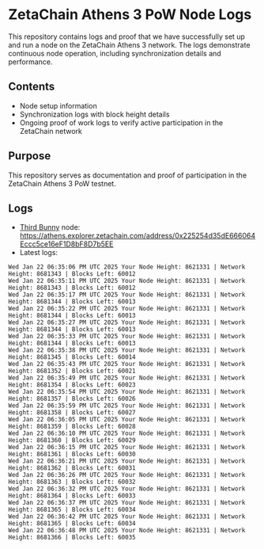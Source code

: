 # ZetaChain Athens 3 PoW Node Logs
This repository contains logs and proof that we have successfully set up and run a node on the ZetaChain Athens 3 network. The logs demonstrate continuous node operation, including synchronization details and performance.

## Contents
- Node setup information
- Synchronization logs with block height details
- Ongoing proof of work logs to verify active participation in the ZetaChain network

## Purpose
This repository serves as documentation and proof of participation in the ZetaChain Athens 3 PoW testnet.

## Logs

- [Third Bunny](https://thirdbunny.xyz/) node: https://athens.explorer.zetachain.com/address/0x225254d35dE666064Eccc5ce16eF1D8bF8D7b5EE
- Latest logs:
```
Wed Jan 22 06:35:06 PM UTC 2025 Your Node Height: 8621331 | Network Height: 8681343 | Blocks Left: 60012
Wed Jan 22 06:35:11 PM UTC 2025 Your Node Height: 8621331 | Network Height: 8681343 | Blocks Left: 60012
Wed Jan 22 06:35:17 PM UTC 2025 Your Node Height: 8621331 | Network Height: 8681344 | Blocks Left: 60013
Wed Jan 22 06:35:22 PM UTC 2025 Your Node Height: 8621331 | Network Height: 8681344 | Blocks Left: 60013
Wed Jan 22 06:35:27 PM UTC 2025 Your Node Height: 8621331 | Network Height: 8681344 | Blocks Left: 60013
Wed Jan 22 06:35:33 PM UTC 2025 Your Node Height: 8621331 | Network Height: 8681344 | Blocks Left: 60013
Wed Jan 22 06:35:38 PM UTC 2025 Your Node Height: 8621331 | Network Height: 8681345 | Blocks Left: 60014
Wed Jan 22 06:35:43 PM UTC 2025 Your Node Height: 8621331 | Network Height: 8681352 | Blocks Left: 60021
Wed Jan 22 06:35:49 PM UTC 2025 Your Node Height: 8621331 | Network Height: 8681354 | Blocks Left: 60023
Wed Jan 22 06:35:54 PM UTC 2025 Your Node Height: 8621331 | Network Height: 8681357 | Blocks Left: 60026
Wed Jan 22 06:35:59 PM UTC 2025 Your Node Height: 8621331 | Network Height: 8681358 | Blocks Left: 60027
Wed Jan 22 06:36:05 PM UTC 2025 Your Node Height: 8621331 | Network Height: 8681359 | Blocks Left: 60028
Wed Jan 22 06:36:10 PM UTC 2025 Your Node Height: 8621331 | Network Height: 8681360 | Blocks Left: 60029
Wed Jan 22 06:36:15 PM UTC 2025 Your Node Height: 8621331 | Network Height: 8681361 | Blocks Left: 60030
Wed Jan 22 06:36:21 PM UTC 2025 Your Node Height: 8621331 | Network Height: 8681362 | Blocks Left: 60031
Wed Jan 22 06:36:26 PM UTC 2025 Your Node Height: 8621331 | Network Height: 8681363 | Blocks Left: 60032
Wed Jan 22 06:36:32 PM UTC 2025 Your Node Height: 8621331 | Network Height: 8681364 | Blocks Left: 60033
Wed Jan 22 06:36:37 PM UTC 2025 Your Node Height: 8621331 | Network Height: 8681365 | Blocks Left: 60034
Wed Jan 22 06:36:42 PM UTC 2025 Your Node Height: 8621331 | Network Height: 8681365 | Blocks Left: 60034
Wed Jan 22 06:36:48 PM UTC 2025 Your Node Height: 8621331 | Network Height: 8681366 | Blocks Left: 60035
```
